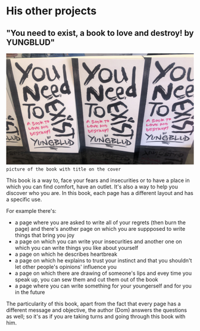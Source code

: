 # His other projects 
## "You need to exist, a book to love and destroy! by YUNGBLUD" 
  
![Alt text](../pic/photo.jpg) `picture of the book with title on the cover`  

This book is a way to, face your fears and insecurities or to have a place in which you can find comfort, have an outlet. It's also a way to help you discover who you are. In this book, each page has a different layout and has a specific use. 

For example there's: 
* a page where you are asked to write all of your regrets (then burn the page) and there's another page on which you are suppposed to write things that bring you joy
* a page on which you can write your insecurities and another one on which you can write things you like about yourself
* a page on which he describes heartbreak
* a page on which he explains to trust your instinct and that you shouldn't let other people's opinions' influence you
* a page on which there are drawing of someone's lips and evey time you speak up, you can sew them and cut them out of the book
* a page where you can write something for your youngerself and for you in the future

The particularity of this book, apart from the fact that every page has a different message and objective, the author (Dom) answers the questions as well; so it's as if you are taking turns and going through this book with him.


